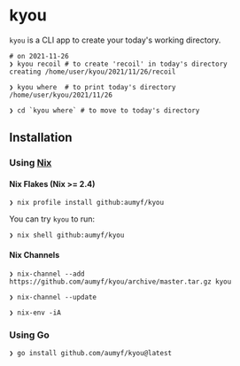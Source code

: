 # kyou

`kyou` is a CLI app to create your today's working directory.

```shell
# on 2021-11-26
❯ kyou recoil # to create 'recoil' in today's directory
creating /home/user/kyou/2021/11/26/recoil

❯ kyou where  # to print today's directory 
/home/user/kyou/2021/11/26

❯ cd `kyou where` # to move to today's directory
```

## Installation

### Using [Nix](https://nixos.org)

#### Nix Flakes (Nix >= 2.4)

```
❯ nix profile install github:aumyf/kyou
```

You can try `kyou` to run:

```
❯ nix shell github:aumyf/kyou
```

#### Nix Channels

```
❯ nix-channel --add https://github.com/aumyf/kyou/archive/master.tar.gz kyou

❯ nix-channel --update

❯ nix-env -iA
```

### Using Go

```
❯ go install github.com/aumyf/kyou@latest
```
